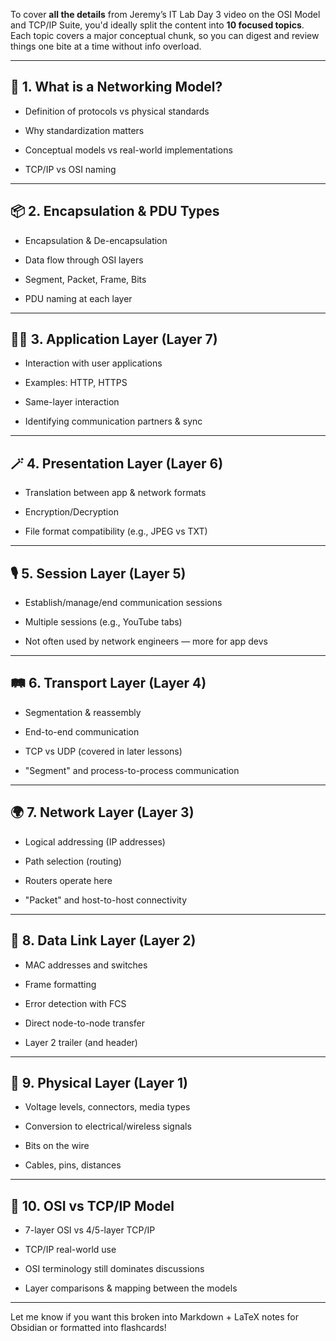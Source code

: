 To cover **all the details** from Jeremy’s IT Lab Day 3 video on the OSI Model and TCP/IP Suite, you'd ideally split the content into **10 focused topics**. Each topic covers a major conceptual chunk, so you can digest and review things one bite at a time without info overload.

---

## 🧩 1. **What is a Networking Model?**

- Definition of protocols vs physical standards
    
- Why standardization matters
    
- Conceptual models vs real-world implementations
    
- TCP/IP vs OSI naming
    

---

## 📦 2. **Encapsulation & PDU Types**

- Encapsulation & De-encapsulation
    
- Data flow through OSI layers
    
- Segment, Packet, Frame, Bits
    
- PDU naming at each layer
    

---

## 🧍‍♂️ 3. **Application Layer (Layer 7)**

- Interaction with user applications
    
- Examples: HTTP, HTTPS
    
- Same-layer interaction
    
- Identifying communication partners & sync
    

---

## 🪄 4. **Presentation Layer (Layer 6)**

- Translation between app & network formats
    
- Encryption/Decryption
    
- File format compatibility (e.g., JPEG vs TXT)
    

---

## 🎙️ 5. **Session Layer (Layer 5)**

- Establish/manage/end communication sessions
    
- Multiple sessions (e.g., YouTube tabs)
    
- Not often used by network engineers — more for app devs
    

---

## 🛤️ 6. **Transport Layer (Layer 4)**

- Segmentation & reassembly
    
- End-to-end communication
    
- TCP vs UDP (covered in later lessons)
    
- "Segment" and process-to-process communication
    

---

## 🌍 7. **Network Layer (Layer 3)**

- Logical addressing (IP addresses)
    
- Path selection (routing)
    
- Routers operate here
    
- "Packet" and host-to-host connectivity
    

---

## 🔌 8. **Data Link Layer (Layer 2)**

- MAC addresses and switches
    
- Frame formatting
    
- Error detection with FCS
    
- Direct node-to-node transfer
    
- Layer 2 trailer (and header)
    

---

## 🔧 9. **Physical Layer (Layer 1)**

- Voltage levels, connectors, media types
    
- Conversion to electrical/wireless signals
    
- Bits on the wire
    
- Cables, pins, distances
    

---

## 🔁 10. **OSI vs TCP/IP Model**

- 7-layer OSI vs 4/5-layer TCP/IP
    
- TCP/IP real-world use
    
- OSI terminology still dominates discussions
    
- Layer comparisons & mapping between the models
    

---

Let me know if you want this broken into Markdown + LaTeX notes for Obsidian or formatted into flashcards!